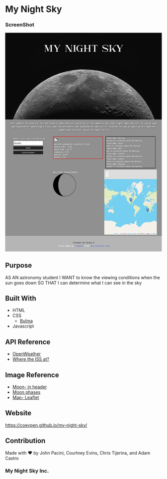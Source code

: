 # My Night Sky


### ScreenShot

![Screenshot](./assets/images/my-night-sky-screenshot.png)


## Purpose

AS AN astronomy student
I WANT to know the viewing conditions when the sun goes down
SO THAT I can determine what I can see in the sky


## Built With

* HTML
* CSS
    - [Bulma](https://bulma.io/)
* Javascript 


## API Reference

* [OpenWeather](https://openweathermap.org/api)
* [Where the ISS at?](https://wheretheiss.at/w/developer)


## Image Reference

* [Moon- in header](https://negativespace.co/)
* [Moon phases](www.flaticon.com)
* [Map- Leaflet](https://leafletjs.com/)


## Website

https://coevpen.github.io/my-night-sky/


## Contribution

Made with ❤️ by John Pacini, Courtney Evins, Chris Tijerina, and Adam Castro


### My Night Sky Inc. 

